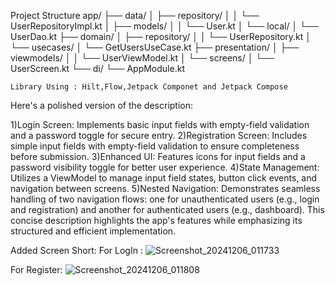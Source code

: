 Project Structure
app/
├── data/
│   ├── repository/
│   │   └── UserRepositoryImpl.kt
│   ├── models/
│   │   └── User.kt
│   └── local/
│       └── UserDao.kt
├── domain/
│   ├── repository/
│   │   └── UserRepository.kt
│   └── usecases/
│       └── GetUsersUseCase.kt
├── presentation/
│   ├── viewmodels/
│   │   └── UserViewModel.kt
│   └── screens/
│       └── UserScreen.kt
└── di/
    └── AppModule.kt

    Library Using : Hilt,Flow,Jetpack Componet and Jetpack Compose

Here's a polished version of the description:

1)Login Screen: Implements basic input fields with empty-field validation and a password toggle for secure entry.
2)Registration Screen: Includes simple input fields with empty-field validation to ensure completeness before submission.
3)Enhanced UI: Features icons for input fields and a password visibility toggle for better user experience.
4)State Management: Utilizes a ViewModel to manage input field states, button click events, and navigation between screens.
5)Nested Navigation: Demonstrates seamless handling of two navigation flows: one for unauthenticated users (e.g., login and registration) and another for authenticated users (e.g., dashboard).
This concise description highlights the app's features while emphasizing its structured and efficient implementation.


Added Screen Short:
For LogIn :
![Screenshot_20241206_011733](https://github.com/user-attachments/assets/a755ce3a-cd20-4fbd-89c5-87031af083e5)

For Register:
![Screenshot_20241206_011808](https://github.com/user-attachments/assets/c38daf57-74b9-4678-a3eb-9ae1baccc25e)


